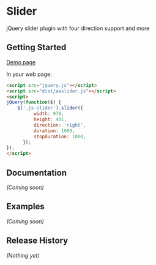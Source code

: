 # Slider

jQuery slider plugin with four direction support and more

## Getting Started

[Demo page](http://htmlpreview.github.io/?https://github.com/liaa/AASlider/blob/master/demo/index.html)

In your web page:

```html
<script src="jquery.js"></script>
<script src="dist/aaslider.js"></script>
<script>
jQuery(function($) {
    $('.js-slider').slider({
          width: 979,
          height: 401,
          direction: 'right',
          duration: 1000,
          stopDuration: 1000,
      });
});
</script>
```

## Documentation
_(Coming soon)_

## Examples
_(Coming soon)_

## Release History
_(Nothing yet)_
